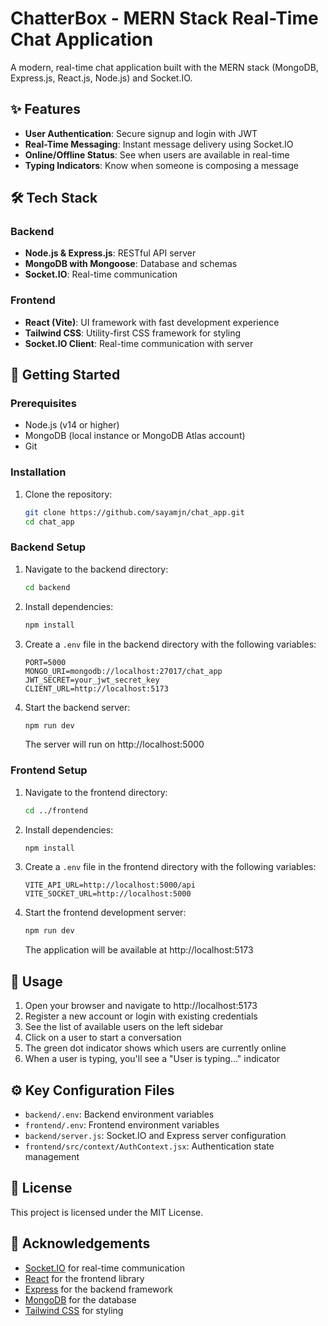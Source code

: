 # ChatterBox - MERN Stack Real-Time Chat Application

A modern, real-time chat application built with the MERN stack (MongoDB, Express.js, React.js, Node.js) and Socket.IO.

## ✨ Features

- **User Authentication**: Secure signup and login with JWT
- **Real-Time Messaging**: Instant message delivery using Socket.IO
- **Online/Offline Status**: See when users are available in real-time
- **Typing Indicators**: Know when someone is composing a message

## 🛠️ Tech Stack

### Backend
- **Node.js & Express.js**: RESTful API server
- **MongoDB with Mongoose**: Database and schemas
- **Socket.IO**: Real-time communication

### Frontend
- **React (Vite)**: UI framework with fast development experience
- **Tailwind CSS**: Utility-first CSS framework for styling
- **Socket.IO Client**: Real-time communication with server

## 🚀 Getting Started

### Prerequisites

- Node.js (v14 or higher)
- MongoDB (local instance or MongoDB Atlas account)
- Git

### Installation

1. Clone the repository:
   ```bash
   git clone https://github.com/sayamjn/chat_app.git
   cd chat_app
   ```

### Backend Setup

1. Navigate to the backend directory:
   ```bash
   cd backend
   ```

2. Install dependencies:
   ```bash
   npm install
   ```

3. Create a `.env` file in the backend directory with the following variables:
   ```
   PORT=5000
   MONGO_URI=mongodb://localhost:27017/chat_app
   JWT_SECRET=your_jwt_secret_key
   CLIENT_URL=http://localhost:5173
   ```

4. Start the backend server:
   ```bash
   npm run dev
   ```
   The server will run on http://localhost:5000

### Frontend Setup

1. Navigate to the frontend directory:
   ```bash
   cd ../frontend
   ```

2. Install dependencies:
   ```bash
   npm install
   ```

3. Create a `.env` file in the frontend directory with the following variables:
   ```
   VITE_API_URL=http://localhost:5000/api
   VITE_SOCKET_URL=http://localhost:5000
   ```

4. Start the frontend development server:
   ```bash
   npm run dev
   ```
   The application will be available at http://localhost:5173

## 📱 Usage

1. Open your browser and navigate to http://localhost:5173
2. Register a new account or login with existing credentials
3. See the list of available users on the left sidebar
4. Click on a user to start a conversation
5. The green dot indicator shows which users are currently online
6. When a user is typing, you'll see a "User is typing..." indicator


## ⚙️ Key Configuration Files

- `backend/.env`: Backend environment variables
- `frontend/.env`: Frontend environment variables
- `backend/server.js`: Socket.IO and Express server configuration
- `frontend/src/context/AuthContext.jsx`: Authentication state management



## 📜 License

This project is licensed under the MIT License.

## 🙏 Acknowledgements

- [Socket.IO](https://socket.io/) for real-time communication
- [React](https://reactjs.org/) for the frontend library
- [Express](https://expressjs.com/) for the backend framework
- [MongoDB](https://www.mongodb.com/) for the database
- [Tailwind CSS](https://tailwindcss.com/) for styling
